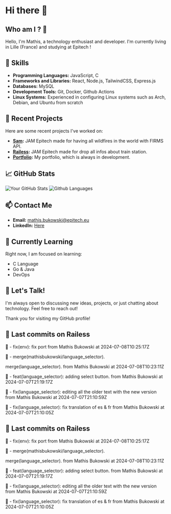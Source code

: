 # Hi there 👋

## Who am I ? 🧐
Hello, I'm Mathis, a technology enthusiast and developer. I'm currently living in Lille (France) and studying at Epitech !

## 🌟 Skills
- **Programming Languages:** JavaScript, C
- **Frameworks and Libraries:** React, Node.js, TailwindCSS, Express.js
- **Databases:** MySQL
- **Development Tools:** Git, Docker, Github Actions
- **Linux Systems:** Experienced in configuring Linux systems such as Arch, Debian, and Ubuntu from scratch

## 🔭 Recent Projects
Here are some recent projects I've worked on:
- **[Sam](https://github.com/mathisbukowski/jam-03):** JAM Epitech made for having all wildfires in the world with FIRMS API.
- **[Railess](https://github.com/mathisbukowski/Railess):** JAM Epitech made for drop all infos about train station.
- **[Portfolio](https://mathisbukowski.fr):** My portfolio, which is always in development.

## 📈 GitHub Stats
![Your GitHub Stats](https://github-readme-stats.vercel.app/api?username=mathisbukowski&show_icons=true&theme=radical&v=1)
![Github Languages](https://github-readme-stats.vercel.app/api/top-langs?username=mathisbukowski&layout=compact&show_icons=true&theme=radical&v=1)


## 📫 Contact Me
- **Email:** [mathis.bukowski@epitech.eu](mailto:mathis.bukowski@epitech.eu)
- **LinkedIn:** [Here](https://www.linkedin.com/in/mathisbukowski/)

## 🌱 Currently Learning
Right now, I am focused on learning:
- C Language
- Go & Java
- DevOps

## 💬 Let's Talk!
I'm always open to discussing new ideas, projects, or just chatting about technology. Feel free to reach out!

Thank you for visiting my GitHub profile!


## 🚦 Last commits on Railess



🔸 - fix(env): fix port from Mathis Bukowski at 2024-07-08T10:25:17Z


🔸 - merge(mathisbukowski/language_selector).

merge(language_selector). from Mathis Bukowski at 2024-07-08T10:23:11Z


🔸 - feat(language_selector): adding select button. from Mathis Bukowski at 2024-07-07T21:19:17Z


🔸 - fix(language_selector): editing all the older text with the new version from Mathis Bukowski at 2024-07-07T21:10:59Z


🔸 - fix(language_selector): fix translation of es & fr from Mathis Bukowski at 2024-07-07T21:10:05Z


## 🚦 Last commits on Railess



🔸 - fix(env): fix port from Mathis Bukowski at 2024-07-08T10:25:17Z


🔸 - merge(mathisbukowski/language_selector).

merge(language_selector). from Mathis Bukowski at 2024-07-08T10:23:11Z


🔸 - feat(language_selector): adding select button. from Mathis Bukowski at 2024-07-07T21:19:17Z


🔸 - fix(language_selector): editing all the older text with the new version from Mathis Bukowski at 2024-07-07T21:10:59Z


🔸 - fix(language_selector): fix translation of es & fr from Mathis Bukowski at 2024-07-07T21:10:05Z
